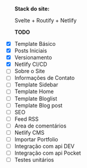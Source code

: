 <script>
    import Social from "../../components/Social/index.svelte"
</script>
<style>

ul{
list-style: none;
padding-left: 0;
}
</style>
<Social/>

**Stack do site:**

Svelte + Routify + Netlify

**TODO**

- [x] Template Básico
- [x] Posts Iniciais
- [x] Versionamento
- [x] Netlify CI/CD
- [ ] Sobre o Site
- [ ] Informações de Contato
- [ ] Template Sidebar
- [ ] Template Home
- [ ] Template Bloglist
- [ ] Template Blog post
- [ ] SEO
- [ ] Feed RSS
- [ ] Area de comentários
- [ ] Netlify CMS
- [ ] Importar Portfolio
- [ ] Integração com api DEV
- [ ] Integração com api Pocket
- [ ] Testes unitários
